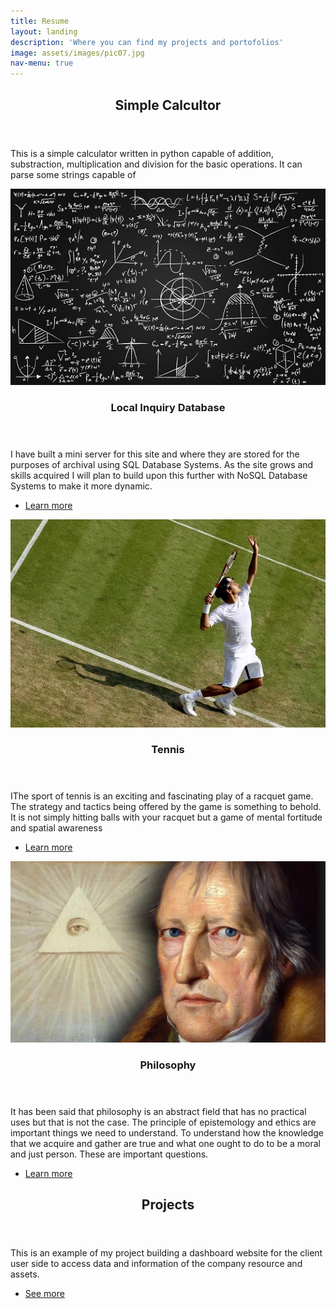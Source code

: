 ```yaml
---
title: Resume
layout: landing
description: 'Where you can find my projects and portofolios'
image: assets/images/pic07.jpg
nav-menu: true
---
```


<!-- Main -->
<div id="main">

<!-- One -->
<section id="one">
	<div class="inner">
		<header class="major">
			<h2>Simple Calcultor</h2>
		</header>
		<p>This is a simple calculator written in python capable of addition, substraction, multiplication and division for the basic operations. It can parse some strings capable of </p>
	</div>
</section>

<!-- Two -->
<section id="two" class="spotlights">
	<section>
		<a href="profile.html" class="image">
			<img src="assets/images/database-server.jpg" alt="" data-position="center center" />
		</a>
		<div class="content">
			<div class="inner">
				<header class="major">
					<h3>Local Inquiry Database</h3>
				</header>
				<p>I have built a mini server for this site and where they are stored for the purposes of archival using SQL Database Systems. As the site grows and skills acquired I will plan to build upon this
				further with NoSQL Database Systems to make it more dynamic.</p>
				<ul class="actions">
					<li><a href="profile.html" class="button">Learn more</a></li>
				</ul>
			</div>
		</div>
	</section>
	<section>
		<a href="profile.html" class="image">
			<img src="assets/images/philosophy.jpg" alt="" data-position="top center" />
		</a>
		<div class="content">
			<div class="inner">
				<header class="major">
					<h3>Tennis</h3>
				</header>
				<p>IThe sport of tennis is an exciting and fascinating play of a racquet game. The strategy and 
				tactics being offered by the game is something to behold. It is not simply hitting balls with
				your racquet but a game of mental fortitude and spatial awareness</p>
				<ul class="actions">
					<li><a href="profile.html" class="button">Learn more</a></li>
				</ul>
			</div>
		</div>
	</section>
	<section>
		<a href="profile.html" class="image">
			<img src="assets/images/tennis.jpg" alt="" data-position="25% 25%" />
		</a>
		<div class="content">
			<div class="inner">
				<header class="major">
					<h3>Philosophy</h3>
				</header>
				<p>It has been said that philosophy is an abstract field that has no practical uses but that is not
				the case. The principle of epistemology and ethics are important things we need to understand. To
				understand how the knowledge that we acquire and gather are true and what one ought to do to be
				a moral and just person. These are important questions.</p>
				<ul class="actions">
					<li><a href="profile.html" class="button">Learn more</a></li>
				</ul>
			</div>
		</div>
	</section>
</section>

<!-- Three -->
<section id="three">
	<div class="inner">
		<header class="major">
			<h2>Projects</h2>
		</header>
		<p>This is an example of my project building a dashboard website for the client user side to access data and information of the company resource and assets.</p>
		<ul class="actions">
			<li><a href="profile.html" class="button next">See more</a></li>
		</ul>
	</div>
</section>

</div>
